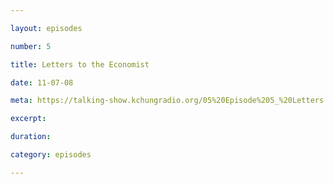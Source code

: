```yaml
---

layout: episodes

number: 5

title: Letters to the Economist

date: 11-07-08

meta: https://talking-show.kchungradio.org/05%20Episode%205_%20Letters.mp3

excerpt: 

duration: 

category: episodes

---
```


